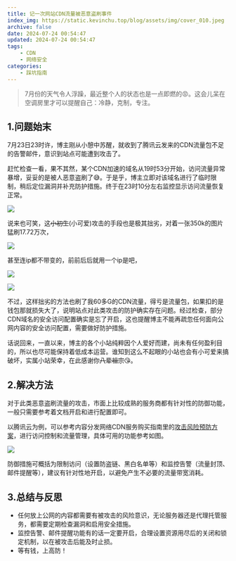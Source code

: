 ```yaml
---
title: 记一次网站CDN流量被恶意盗刷事件
index_img: https://static.kevinchu.top/blog/assets/img/cover_010.jpeg
archive: false
date: 2024-07-24 00:54:47
updated: 2024-07-24 00:54:47
tags:
    - CDN
    - 网络安全
categories:
    - 踩坑指南
---
```


>7月份的天气令人浮躁，最近整个人的状态也是一点即燃的😡。这会儿呆在空调房里才可以提醒自己：冷静，克制，专注。


## 1.问题始末

7月23日23时许，博主刚从小憩中苏醒，就收到了腾讯云发来的CDN流量包不足的告警邮件，意识到站点可能遭到攻击了。

赶忙检查一看，果不其然，某个CDN加速的域名从19时53分开始，访问流量异常暴增，妥妥的是被人恶意盗刷了😅。于是乎，博主立即对该域名进行了临时限制，稍后定位漏洞并补充防护措施。终于在23时10分左右监控显示访问流量恢复正常。

![](https://static.kevinchu.top/blog/public/20240724005450.png)


说来也可笑，这~~小初生~~(小可爱)攻击的手段也是极其拙劣，对着一张350k的图片猛刷17.72万次，

![](https://static.kevinchu.top/blog/public/20240724014208.png)


甚至连ip都不带变的，前前后后就用一个ip是吧，


![](https://static.kevinchu.top/blog/public/20240724015218.png)


![](https://static.kevinchu.top/blog/public/20240724020029.png)



不过，这样拙劣的方法也刷了我60多G的CDN流量，得亏是流量包，如果扣的是钱包那就损失大了，说明站点对此类攻击的防护确实存在问题。经过检查，部分CDN域名的安全访问配置确实是忘了开启，这也提醒博主不能再疏忽任何面向公网内容的安全访问配置，需要做好防护措施。



话说回来，一直以来，博主的各个小站纯粹因个人爱好而建，尚未有任何盈利目的，所以也尽可能保持着低成本运营。谁知到这么不起眼的小站也会有小可爱来搞破坏，实属小站荣幸，在此感谢你~~八辈祖宗~~😘。




## 2.解决方法

对于此类恶意盗刷流量的攻击，市面上比较成熟的服务商都有针对性的防御功能，一般只需要参考着文档开启和进行配置即可。

以腾讯云为例，可以参考内容分发网络CDN服务购买指南里的[攻击风险预防方案](https://cloud.tencent.com/document/product/228/51813)，进行访问控制和流量管理，具体可用的功能参考如图。

![](https://static.kevinchu.top/blog/public/20240724033336.png)

防御措施可概括为限制访问（设置防盗链、黑白名单等）和监控告警（流量封顶、邮件提醒等），建议有针对性地开启，以避免产生不必要的流量带宽消耗。



## 3.总结与反思

- 任何放上公网的内容都需要有被攻击的风险意识，无论服务器还是代理托管服务，都需要定期检查漏洞和启用安全措施。
- 监控告警、邮件提醒功能有的话一定要开启，合理设置资源用尽后的关闭和锁定机制，以在被攻击后能及时止损。
- 等有钱，上高防！